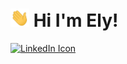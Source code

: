 # [<img src="https://raw.githubusercontent.com/ABSphreak/ABSphreak/master/gifs/Hi.gif" width="30px">][ely-website] Hi I'm Ely! 
[<img src="public/icons/linkedin/linkedin.svg" alt="LinkedIn Icon" width="48" height="48">][ely-website]


[ely-website]: https://www.linkedin.com/in/eliascabo/